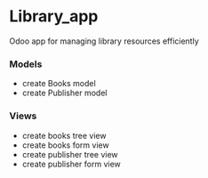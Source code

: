 # Library_app
Odoo app for managing library resources efficiently

### Models
- create Books model
- create Publisher model

### Views
- create books tree view
- create books form view
- create publisher tree view 
- create publisher form view